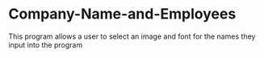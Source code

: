 # Company-Name-and-Employees
This program allows a user to select an image and font for the names they input into the program
